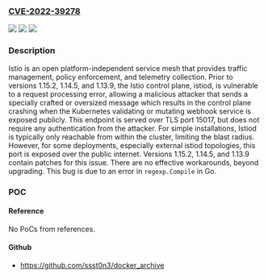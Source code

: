 ### [CVE-2022-39278](https://cve.mitre.org/cgi-bin/cvename.cgi?name=CVE-2022-39278)
![](https://img.shields.io/static/v1?label=Product&message=istio&color=blue)
![](https://img.shields.io/static/v1?label=Version&message=n%2Fa&color=blue)
![](https://img.shields.io/static/v1?label=Vulnerability&message=CWE-400%3A%20Uncontrolled%20Resource%20Consumption&color=brighgreen)

### Description

Istio is an open platform-independent service mesh that provides traffic management, policy enforcement, and telemetry collection. Prior to versions 1.15.2, 1.14.5, and 1.13.9, the Istio control plane, istiod, is vulnerable to a request processing error, allowing a malicious attacker that sends a specially crafted or oversized message which results in the control plane crashing when the Kubernetes validating or mutating webhook service is exposed publicly. This endpoint is served over TLS port 15017, but does not require any authentication from the attacker. For simple installations, Istiod is typically only reachable from within the cluster, limiting the blast radius. However, for some deployments, especially external istiod topologies, this port is exposed over the public internet. Versions 1.15.2, 1.14.5, and 1.13.9 contain patches for this issue. There are no effective workarounds, beyond upgrading. This bug is due to an error in `regexp.Compile` in Go.

### POC

#### Reference
No PoCs from references.

#### Github
- https://github.com/ssst0n3/docker_archive

